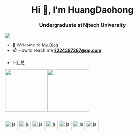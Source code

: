 <h1 align="center">Hi 👋, I'm HuangDaohong</h1>
<h3 align="center">Undergraduate at Njtech University</h3>

![](https://visitor-badge.laobi.icu/badge?page_id=tsejx.tsejx)


- 🏡 Welcome to <a href="https://hdhblog.cn/" target="_blank">  My Blog</a>
- 📫 How to reach me **2224397297@qq.com**

<!-- - ⚡ Fun fact **珠丸之珍，雀不祈弹。 金鼎之贵，鱼不求烹。 富贵长生，天作主由不得我。 钢骨正气，我作主由不得天。** -->
- ✨汇总

<img align="" height="137px" src="https://github-readme-stats.vercel.app/api?username=huangdaohong&hide_title=true&hide_border=true&show_icons=true&include_all_commits=true&line_height=21&bg_color=0,EC6C6C,FFD479,FFFC79,73FA79&theme=graywhite&locale=cn" /><img align="" height="137px" src="https://github-readme-stats.vercel.app/api/top-langs/?username=liyupi&hide_title=true&hide_border=true&layout=compact&bg_color=0,73FA79,73FDFF,D783FF&theme=graywhite&locale=cn" />

<div align="center" style="display: inline-block;"><br />
  <img src="https://cdn.jsdelivr.net/gh/devicons/devicon/icons/react/react-original.svg" align="center" alt="js" height="30" width="40">
  <img src="https://cdn.jsdelivr.net/gh/devicons/devicon/icons/javascript/javascript-original.svg" align="center" alt="js" height="30" width="40">
  <img src="https://cdn.jsdelivr.net/gh/devicons/devicon/icons/typescript/typescript-original.svg" align="center" alt="js" height="30" width="40">
  <img src="https://cdn.jsdelivr.net/gh/devicons/devicon/icons/html5/html5-original.svg" align="center" alt="js" height="30" width="40">
  <img src="https://cdn.jsdelivr.net/gh/devicons/devicon/icons/css3/css3-original.svg" align="center" alt="js" height="30" width="40">
  <img src="https://cdn.jsdelivr.net/gh/devicons/devicon/icons/nodejs/nodejs-original.svg" align="center" alt="js" height="30" width="40">
  <img src="https://cdn.jsdelivr.net/gh/devicons/devicon/icons/nestjs/nestjs-plain.svg" align="center" alt="js" height="30" width="40">
</div>
<!-- 
##
  
![Snake animation](https://github.com/wujihua118/wujihua118/blob/output/github-contribution-grid-snake.svg) -->
